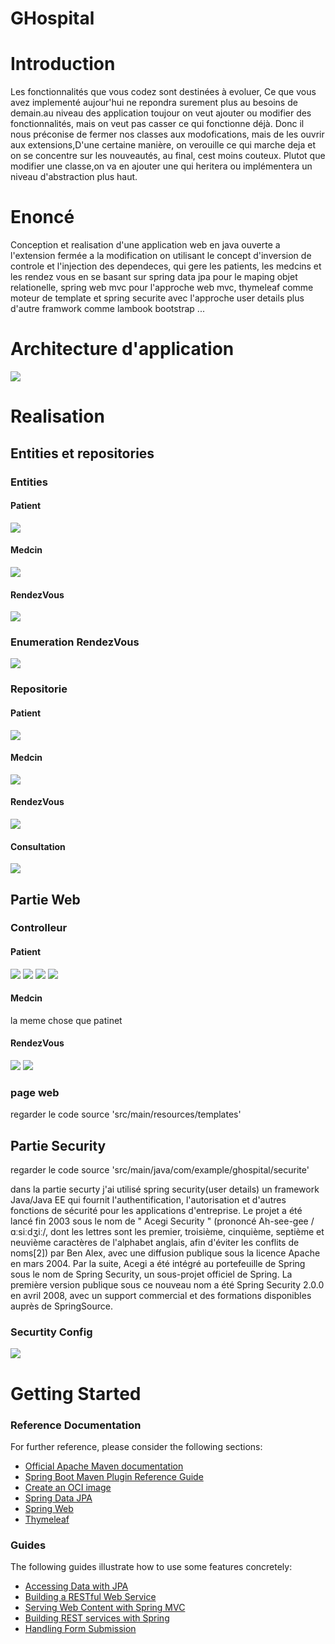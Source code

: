 # GHospital

# Introduction
Les fonctionnalités que vous codez sont destinées à evoluer, Ce que vous avez implementé aujour'hui ne repondra surement plus au besoins de demain.au niveau des application toujour on veut ajouter ou modifier des fonctionnalités, mais on veut pas casser ce qui fonctionne déjà.
Donc il nous préconise de fermer nos classes aux modofications, mais de les ouvrir aux extensions,D'une certaine manière, on verouille ce qui marche deja et on se concentre sur les nouveautés, au final, cest moins couteux.
Plutot que modifier une classe,on va en ajouter une qui heritera ou implémentera un niveau d'abstraction plus haut.

# Enoncé
Conception et realisation d'une application web en java ouverte a l'extension fermée a la modification on utilisant le concept d'inversion de controle et l'injection des dependeces,
qui gere les patients, les medcins et les rendez vous en se basant sur spring data jpa pour le maping objet relationelle,
spring web mvc pour l'approche web mvc, thymeleaf comme moteur de template et spring securite avec l'approche user details plus d'autre framwork comme lambook bootstrap ...




# Architecture d'application
<img src="DiagrameDeClasse.PNG">

# Realisation
## Entities et repositories
### Entities
#### Patient
<img src="Patient.PNG">

#### Medcin
<img src="Medcin.PNG">

#### RendezVous
<img src="RendezVous.PNG">

### Enumeration RendezVous
<img src="enumRV.PNG">

### Repositorie
#### Patient
<img src="PatientRepo.PNG">

#### Medcin
<img src="MedcinRepo.PNG">

#### RendezVous
<img src="RendezVousRepo.PNG">

#### Consultation
<img src="ConsultationRepo.PNG">

## Partie Web
### Controlleur
#### Patient
<img src="PatientController1.PNG">
<img src="PatientController2.PNG">
<img src="PatientController3.PNG">
<img src="PatientController4.PNG">

#### Medcin
la meme chose que patinet

#### RendezVous
<img src="RVController1.PNG">
<img src="RVController2.PNG">


### page web
regarder le code source 'src/main/resources/templates'


## Partie Security
regarder le code source 'src/main/java/com/example/ghospital/securite'

dans la partie securty j'ai utilisé spring security(user details)
un framework Java/Java EE qui fournit l'authentification, l'autorisation et d'autres fonctions de sécurité pour les applications d'entreprise. Le projet a été lancé fin 2003 sous le nom de " Acegi Security " (prononcé Ah-see-gee /ɑːsiːdʒiː/, dont les lettres sont les premier, troisième, cinquième, septième et neuvième caractères de l'alphabet anglais, afin d'éviter les conflits de noms[2]) par Ben Alex, avec une diffusion publique sous la licence Apache en mars 2004. Par la suite, Acegi a été intégré au portefeuille de Spring sous le nom de Spring Security, un sous-projet officiel de Spring. La première version publique sous ce nouveau nom a été Spring Security 2.0.0 en avril 2008, avec un support commercial et des formations disponibles auprès de SpringSource.

### Securtity Config
<img src="SecurityConfigPNG.PNG">

# Getting Started

### Reference Documentation

For further reference, please consider the following sections:

* [Official Apache Maven documentation](https://maven.apache.org/guides/index.html)
* [Spring Boot Maven Plugin Reference Guide](https://docs.spring.io/spring-boot/docs/2.6.7/maven-plugin/reference/html/)
* [Create an OCI image](https://docs.spring.io/spring-boot/docs/2.6.7/maven-plugin/reference/html/#build-image)
* [Spring Data JPA](https://docs.spring.io/spring-boot/docs/2.6.7/reference/htmlsingle/#boot-features-jpa-and-spring-data)
* [Spring Web](https://docs.spring.io/spring-boot/docs/2.6.7/reference/htmlsingle/#boot-features-developing-web-applications)
* [Thymeleaf](https://docs.spring.io/spring-boot/docs/2.6.7/reference/htmlsingle/#boot-features-spring-mvc-template-engines)

### Guides

The following guides illustrate how to use some features concretely:

* [Accessing Data with JPA](https://spring.io/guides/gs/accessing-data-jpa/)
* [Building a RESTful Web Service](https://spring.io/guides/gs/rest-service/)
* [Serving Web Content with Spring MVC](https://spring.io/guides/gs/serving-web-content/)
* [Building REST services with Spring](https://spring.io/guides/tutorials/bookmarks/)
* [Handling Form Submission](https://spring.io/guides/gs/handling-form-submission/)



